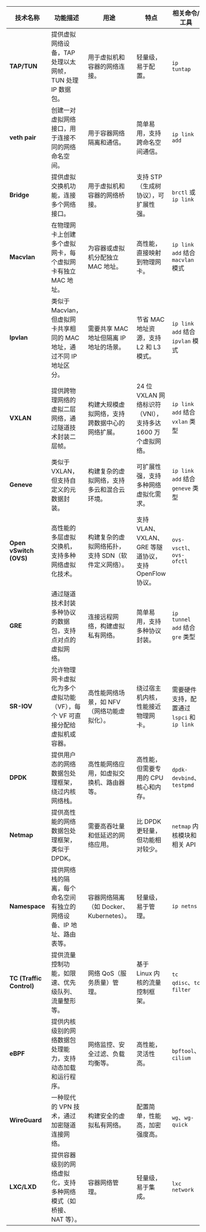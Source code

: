 | 技术名称                  | 功能描述                                                                   | 用途                                               | 特点                                                        | 相关命令/工具                               |
| -------------------------| -------------------------------------------------------------------------- | -------------------------------------------------- | ----------------------------------------------------------- | ------------------------------------------- |
| **TAP/TUN**              | 提供虚拟网络设备，TAP 处理以太网帧，TUN 处理 IP 数据包。                   | 用于虚拟机和容器的网络连接。                       | 轻量级，易于配置。                                          | `ip tuntap`                                 |
| **veth pair**            | 创建一对虚拟网络接口，用于连接不同的网络命名空间。                         | 用于容器网络隔离和通信。                           | 简单易用，支持跨命名空间通信。                              | `ip link add`                               |
| **Bridge**               | 提供虚拟交换机功能，连接多个网络接口。                                     | 用于虚拟机和容器的网络桥接。                       | 支持 STP（生成树协议），可扩展性强。                        | `brctl` 或 `ip link`                        |
| **Macvlan**              | 在物理网卡上创建多个虚拟网卡，每个虚拟网卡有独立 MAC 地址。                | 为容器或虚拟机分配独立 MAC 地址。                  | 高性能，直接映射到物理网卡。                                | `ip link add` 结合 `macvlan` 模式           |
| **Ipvlan**               | 类似于 Macvlan，但虚拟网卡共享相同的 MAC 地址，通过不同 IP 地址区分。      | 需要共享 MAC 地址但隔离 IP 地址的场景。            | 节省 MAC 地址资源，支持 L2 和 L3 模式。                     | `ip link add` 结合 `ipvlan` 模式            |
| **VXLAN**                | 提供跨物理网络的虚拟二层网络，通过隧道技术封装二层帧。                     | 构建大规模虚拟网络，支持跨数据中心的网络扩展。     | 24 位 VXLAN 网络标识符（VNI），支持多达 1600 万个虚拟网络。 | `ip link add` 结合 `vxlan` 类型             |
| **Geneve**               | 类似于 VXLAN，但支持自定义的元数据封装。                                   | 构建复杂的虚拟网络，支持多云和混合云环境。         | 可扩展性强，支持多种网络虚拟化需求。                        | `ip link add` 结合 `geneve` 类型            |
| **Open vSwitch (OVS)**   | 高性能的多层虚拟交换机，支持多种网络虚拟化技术。                           | 构建复杂的虚拟网络拓扑，支持 SDN（软件定义网络）。 | 支持 VLAN、VXLAN、GRE 等隧道协议，支持 OpenFlow 协议。      | `ovs-vsctl`、`ovs-ofctl`                    |
| **GRE**                  | 通过隧道技术封装多种协议的数据包，支持点对点的虚拟网络。                   | 连接远程网络，构建虚拟私有网络。                   | 简单易用，支持多种协议封装。                                | `ip tunnel add` 结合 `gre` 类型             |
| **SR-IOV**               | 允许物理网卡虚拟化为多个虚拟功能（VF），每个 VF 可直接分配给虚拟机或容器。 | 高性能网络场景，如 NFV（网络功能虚拟化）。         | 绕过宿主机内核，性能接近物理网卡。                          | 需要硬件支持，配置通过 `lspci` 和 `ip link` |
| **DPDK**                 | 提供用户态的网络数据包处理框架，绕过内核网络栈。                           | 高性能网络应用，如虚拟交换机、路由器等。           | 高性能，但需要专用的 CPU 核心和内存。                       | `dpdk-devbind`、`testpmd`                   |
| **Netmap**               | 提供高性能的网络数据包处理框架，类似于 DPDK。                              | 需要高吞吐量和低延迟的网络应用。                   | 比 DPDK 更轻量，但功能相对较少。                            | `netmap` 内核模块和相关 API                 |
| **Namespace**            | 提供网络栈的隔离，每个命名空间有独立的网络设备、IP 地址、路由表等。        | 容器网络隔离（如 Docker、Kubernetes）。            | 轻量级，易于管理。                                          | `ip netns`                                  |
| **TC (Traffic Control)** | 提供流量控制功能，如限速、优先级队列、流量整形等。                         | 网络 QoS（服务质量）管理。                         | 基于 Linux 内核的流量控制框架。                             | `tc qdisc`、`tc filter`                     |
| **eBPF**                 | 提供内核级别的网络数据包处理能力，支持动态加载和运行程序。                 | 网络监控、安全过滤、负载均衡等。                   | 高性能，灵活性高。                                          | `bpftool`、`cilium`                         |
| **WireGuard**            | 一种现代的 VPN 技术，通过加密隧道连接网络。                                | 构建安全的虚拟私有网络。                           | 配置简单，性能高，加密强度高。                              | `wg`、`wg-quick`                            |
| **LXC/LXD**              | 提供容器级别的网络虚拟化，支持多种网络模式（如桥接、NAT 等）。             | 容器网络管理。                                     | 轻量级，易于集成。                                          | `lxc network`                               |
